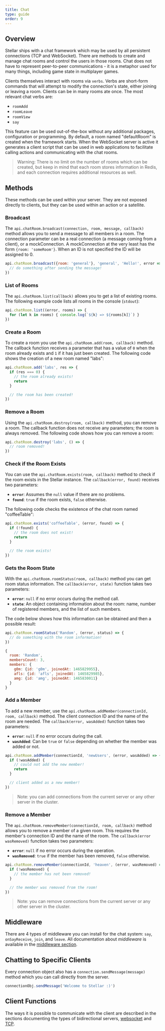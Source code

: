 ```yaml
---
title: Chat
type: guide
order: 9
---
```


## Overview

Stellar ships with a chat framework which may be used by all persistent connections (TCP and WebSocket). There are methods to create and manage chat rooms and control the users in those rooms. Chat does not have to represent peer-to-peer communications - it is a metaphor used for many things, including game state in multiplayer games.

Clients themselves interact with rooms via `verbs`. Verbs are short-form commands that will attempt to modify the connection's state, either joining or leaving a room. Clients can be in many rooms ate once. The most relevant chat verbs are:

- `roomAdd`
- `roomLeave`
- `roomView`
- `say`

This feature can be used out-of-the-box without any additional packages, configuration or programming. By default, a room named "defaultRoom" is created when the framework starts. When the WebSocket server is active it generates a client script that can be used in web applications to facilitate calling actions and communicating with the chat rooms.

> Warning: There is no limit on the number of rooms which can be created, but keep in mind that each room stores information in Redis, and each connection requires additional resources as well.

## Methods

These methods can be used within your server. They are not exposed directly to clients, but they can be used within an action or a satellite.

### Broadcast

The `api.chatRoom.broadcast(connection, room, message, callback)` method allows you to send a message to all members in a room. The connection parameter can be a real connection (a message coming from a client), or a mockConnection. A mockConnection at the very least has the form `{room: 'someRoom'}`. When an ID is not specified the ID will be assigned to 0.

```javascript
api.chatRoom.broadcast({room: 'general'}, 'general', 'Hello!', error => {
  // do something after sending the message!
})
```

### List of Rooms

The `api.chatRoom.list(callback)` allows you to get a list of existing rooms. The following example code lists all rooms in the console (`stdout`):

```javascript
api.chatRoom.list((error, rooms) => {
  for (let k in rooms) { console.log(`${k} => ${rooms[k]}`) }
})
```

### Create a Room

To create a room you use the `api.chatRoom.add(room, callback)` method. The callback function receives a parameter that has a value of `0` when the room already exists and `1` if it has just been created. The following code shows the creation of a new room named "labs":

```javascript
api.chatRoom.add('labs', res => {
  if (res === 0) {
    // the room already exists!
    return
  }

  // the room has been created!
})
```

###  Remove a Room

Using the `api.chatRoom.destroy(room, callback)` method, you can remove a room. The callback function does not receive any parameters; the room is always removed. The following code shows how you can remove a room:

```javascript
api.chatRoom.destroy('labs', () => {
  // room removed!
})
```

### Check if the Room Exists

You can use the `api.chatRoom.exists(room, callback)` method to check if the room exists in the Stellar instance. The `callback(error, found)` receives two parameters:

- **`error`**: Assumes the `null` value if there are no problems.
- **`found`**: `true` if the room exists, `false` otherwise.

The following code checks the existence of the chat room named "coffeeTable":

```javascript
api.chatRoom.exists('coffeeTable', (error, found) => {
  if (!found) {
    // the room does not exist!
    return
  }

  // the room exists!
})
```

### Gets the Room State

With the `api.chatRoom.roomStatus(room, callback)` method you can get room status information. The `callback(error, state)` function takes two parameters:

- **`error`**: `null` if no error occurs during the method call.
- **`state`**: An object containing information about the room: name, number of registered members, and the list of such members.

The code below shows how this information can be obtained and then a possible result:

```javascript
api.chatRoom.roomStatus('Random', (error, status) => {
  // do something with the room information!
})
```

```javascript
{
  room: 'Random',
  membersCount: 3,
  members: {
    g0m: {id: 'g0m', joinedAt: 1465829955},
    afls: {id: 'afls', joinedAt: 1465829985},
    amg: {id: 'amg', joinedAt: 1465830011}
  }
}
```

### Add a Member

To add a new member, use the `api.chatRoom.addMember(connectionId, room, callback)` method.  The client connection ID and the name of the room are needed. The `callback(error, wasAdded)` function takes two parameters:

- **`error`**: `null` if no error occurs during the call.
- **`wasAdded`**: Can be `true` or `false` depending on whether the member was added or not.

```javascript
api.chatRoom.addMember(connectionId, 'newUsers', (error, wasAdded) => {
  if (!wasAdded) {
    // could not add the new member!
    return
  }

  // client added as a new member!
})
```

> Note: you can add connections from the current server or any other server in the cluster.

### Remove a Member

The `api.chatRoom.removeMember(connectionId, room, callback)` method allows you to remove a member of a given room. This requires the member's connection ID and the name of the room. The `callback(error wasRemoved)` function takes two parameters:

- **`error`**: `null` if no error occurs during the operation.
- **`wasRemoved`**: `true` if the member has been removed, `false` otherwise.

```javascript
api.chatRoom.removeMember(connectionId, 'heaven', (error, wasRemoved) => {
  if (!wasRemoved) {
    // the member has not been removed!
  }

  // the member was removed from the room!
})
```

> Note: you can remove connections from the current server or any other server in the cluster.

## Middleware

There are 4 types of middleware you can install for the chat system: `say`, `onSayReceive`, `join`, and `leave`. All documentation about _middleware_ is available in the [middleware section](./middleware.html).

## Chatting to Specific Clients

Every connection object also has a `connection.sendMessage(message)` method which you can call directly from the server.

```javascript
connectionObj.sendMessage('Welcome to Stellar :)')
```

## Client Functions

The ways it is possible to communicate with the client are described in the sections documenting the types of bidirectional servers, [websocket](websocket.html) and [TCP](tcp.html).
